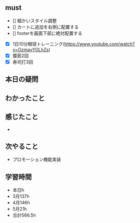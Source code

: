 

## must
- [] 細かいスタイル調整
 - [] カートに追加を右側に配置する
 - [] footerを画面下部に絶対配置する 
 
- [x] 1日10分眼球トレーニング(https://www.youtube.com/watch?v=OzmayYOLhZs)
- [x] 腹筋2回
- [x] 寿司打3回

## 本日の疑問


## わかったこと

 




## 感じたこと
 - 


## 次やること
  - プロモーション機能実装

## 学習時間
  - 本日h
  - 3月137h
  - 4月146h
  - 5月21h
  - 合計566.5h
